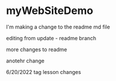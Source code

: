 # myWebSiteDemo

I'm making a change to the readme md file

editing from update - readme branch

more changes to readme

anotehr change


6/20/2022
tag lesson changes